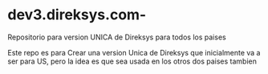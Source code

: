 # dev3.direksys.com-
Repositorio para version UNICA de Direksys para todos los paises

Este repo es para Crear una version Unica de Direksys que inicialmente va a ser para US, pero la idea es que sea usada en los otros dos paises tambien
